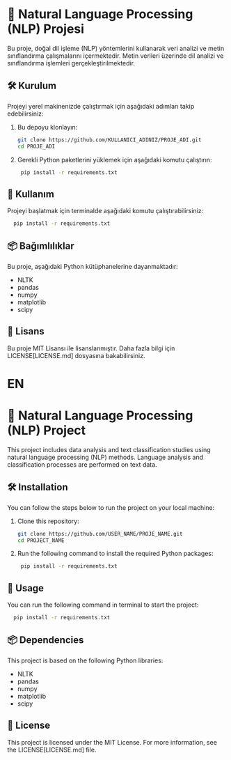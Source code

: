 # 🤖 Natural Language Processing (NLP) Projesi

Bu proje, doğal dil işleme (NLP) yöntemlerini kullanarak veri analizi ve metin sınıflandırma çalışmalarını içermektedir. Metin verileri üzerinde dil analizi ve sınıflandırma işlemleri gerçekleştirilmektedir.

## 🛠️ Kurulum

Projeyi yerel makinenizde çalıştırmak için aşağıdaki adımları takip edebilirsiniz:

1. Bu depoyu klonlayın:
   ```bash
   git clone https://github.com/KULLANICI_ADINIZ/PROJE_ADI.git
   cd PROJE_ADI
2. Gerekli Python paketlerini yüklemek için aşağıdaki komutu çalıştırın:
   ```bash
    pip install -r requirements.txt
   
## 🚀 Kullanım

Projeyi başlatmak için terminalde aşağıdaki komutu çalıştırabilirsiniz:
  ```bash
    pip install -r requirements.txt
  ```
## 📦 Bağımlılıklar
Bu proje, aşağıdaki Python kütüphanelerine dayanmaktadır:

- NLTK
- pandas
- numpy
- matplotlib
- scipy

## 📄 Lisans
Bu proje MIT Lisansı ile lisanslanmıştır. Daha fazla bilgi için LICENSE[LICENSE.md] dosyasına bakabilirsiniz.

# EN

# 🤖 Natural Language Processing (NLP) Project

This project includes data analysis and text classification studies using natural language processing (NLP) methods. Language analysis and classification processes are performed on text data.

## 🛠️ Installation

You can follow the steps below to run the project on your local machine:

1. Clone this repository:
    ```bash
    git clone https://github.com/USER_NAME/PROJE_NAME.git
    cd PROJECT_NAME
2. Run the following command to install the required Python packages:
    ```bash
     pip install -r requirements.txt
   
## 🚀 Usage

You can run the following command in terminal to start the project:
   ```bash
     pip install -r requirements.txt
   ```  
## 📦 Dependencies
This project is based on the following Python libraries:

- NLTK
- pandas
- numpy
- matplotlib
- scipy

## 📄 License
This project is licensed under the MIT License. For more information, see the LICENSE[LICENSE.md] file.
